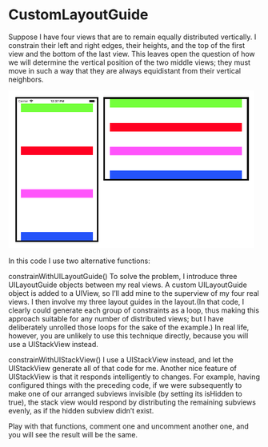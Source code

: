 # CustomLayoutGuide
Suppose I have four views that are to remain equally distributed vertically. I constrain their left and right edges, their heights, and the top of the first view and the bottom of the last view. This leaves open the question of how we will determine the vertical position of the two middle views; they must move in such a way that they are always equidistant from their vertical neighbors.

![Equal Destribution](https://github.com/Lilyeka/CustomLayoutGuide/blob/master/CustomLayoutGuide/EqualDestribution.png "Equal Destribution")


 In this code I use two alternative functions: 
 
 constrainWithUILayoutGuide()
 To solve the problem, I introduce three UILayoutGuide objects between my real views. A custom UILayoutGuide object is added to a UIView, so I’ll add mine to the superview of my four real views. I then involve my three layout guides in the layout.(In that code, I clearly could generate each group of constraints as a loop, thus making this approach suitable for any number of distributed views; but I have deliberately unrolled those loops for the sake of the example.)
      In real life, however, you are unlikely to use this technique directly, because you will use a UIStackView instead.


constrainWithUIStackView() 
I use a UIStackView instead, and let the UIStackView generate all of that code for me. Another nice feature of UIStackView is that it responds intelligently to changes. For example, having configured things with the preceding code, if we were subsequently to make one of our arranged subviews invisible (by setting its isHidden to true), the stack view would respond by distributing the remaining subviews evenly, as if the hidden subview didn’t exist. 

Play with that functions, comment one and uncomment another one, and you will see the result will be the same. 
